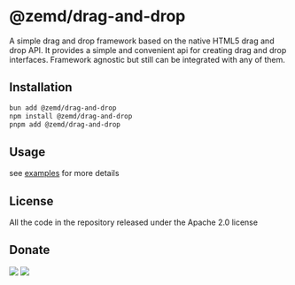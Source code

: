 # @zemd/drag-and-drop

A simple drag and drop framework based on the native HTML5 drag and drop API. It provides a simple
and convenient api for creating drag and drop interfaces. Framework agnostic but still
can be integrated with any of them. 

## Installation

```sh
bun add @zemd/drag-and-drop
npm install @zemd/drag-and-drop
pnpm add @zemd/drag-and-drop
```

## Usage

see [examples](./examples) for more details

## License

All the code in the repository released under the Apache 2.0 license

## Donate

[![](https://img.shields.io/badge/patreon-donate-yellow.svg)](https://www.patreon.com/red_rabbit)
[![](https://img.shields.io/static/v1?label=UNITED24&message=support%20Ukraine&color=blue)](https://u24.gov.ua/)
